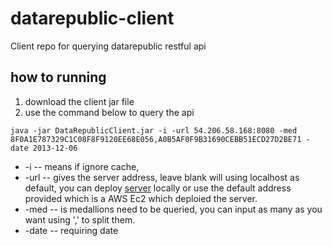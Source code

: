 # datarepublic-client
Client repo for querying datarepublic restful api

## how to running
1. download the client jar file
2. use the command below to query the api
``` 
java -jar DataRepublicClient.jar -i -url 54.206.58.168:8080 -med 8F0A1E787329C1C08F8F9120EE68E056,A0B5AF0F9B31690CEBB51ECD27D2BE71 -date 2013-12-06 
```
* -i -- means if ignore cache, 
* -url -- gives the server address, leave blank will using localhost as default, you can deploy [server](https://github.com/Xingyuj/datarepublic-server) locally or use the default address provided which is a AWS Ec2 which deploied the server.
* -med -- is medallions need to be queried, you can input as many as you want using ',' to split them.
* -date -- requiring date
